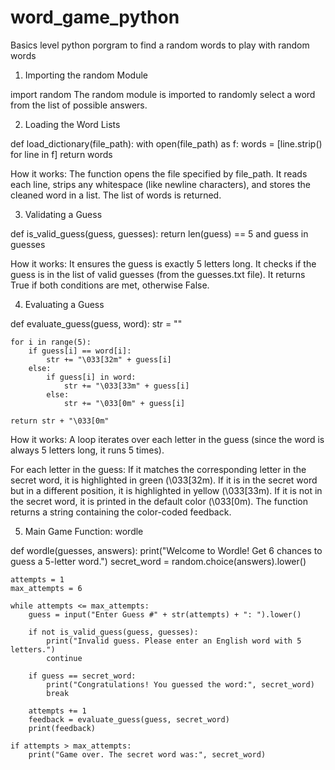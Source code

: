 # word_game_python
Basics level python porgram to find a random words to play with  random words

1. Importing the random Module

import random
The random module is imported to randomly select a word from the list of possible answers.

2. Loading the Word Lists

def load_dictionary(file_path):
    with open(file_path) as f:
        words = [line.strip() for line in f]
    return words

How it works:
The function opens the file specified by file_path.
It reads each line, strips any whitespace (like newline characters), and stores the cleaned word in a list.
The list of words is returned.

3. Validating a Guess
   
def is_valid_guess(guess, guesses):
    return len(guess) == 5 and guess in guesses

How it works:
It ensures the guess is exactly 5 letters long.
It checks if the guess is in the list of valid guesses (from the guesses.txt file).
It returns True if both conditions are met, otherwise False.

4. Evaluating a Guess

def evaluate_guess(guess, word): 
    str = ""

    for i in range(5):
        if guess[i] == word[i]:
            str += "\033[32m" + guess[i]
        else:
            if guess[i] in word:
                str += "\033[33m" + guess[i]
            else:
                str += "\033[0m" + guess[i]
    
    return str + "\033[0m"


How it works:
A loop iterates over each letter in the guess (since the word is always 5 letters long, it runs 5 times).

For each letter in the guess:
If it matches the corresponding letter in the secret word, it is highlighted in green (\033[32m).
If it is in the secret word but in a different position, it is highlighted in yellow (\033[33m).
If it is not in the secret word, it is printed in the default color (\033[0m).
The function returns a string containing the color-coded feedback.

5. Main Game Function: wordle

def wordle(guesses, answers):
    print("Welcome to Wordle! Get 6 chances to guess a 5-letter word.")
    secret_word = random.choice(answers).lower()

    attempts = 1
    max_attempts = 6

    while attempts <= max_attempts:
        guess = input("Enter Guess #" + str(attempts) + ": ").lower()
        
        if not is_valid_guess(guess, guesses):
            print("Invalid guess. Please enter an English word with 5 letters.")
            continue

        if guess == secret_word:
            print("Congratulations! You guessed the word:", secret_word)
            break

        attempts += 1
        feedback = evaluate_guess(guess, secret_word)
        print(feedback)
    
    if attempts > max_attempts:
        print("Game over. The secret word was:", secret_word)
